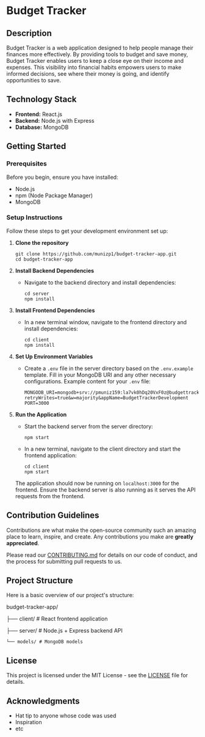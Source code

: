 # Budget Tracker

## Description
Budget Tracker is a web application designed to help people manage their finances more effectively. By providing tools to budget and save money, Budget Tracker enables users to keep a close eye on their income and expenses. This visibility into financial habits empowers users to make informed decisions, see where their money is going, and identify opportunities to save.

## Technology Stack
- **Frontend:** React.js
- **Backend:** Node.js with Express
- **Database:** MongoDB

## Getting Started

### Prerequisites
Before you begin, ensure you have installed:
- Node.js
- npm (Node Package Manager)
- MongoDB

### Setup Instructions
Follow these steps to get your development environment set up:

1. **Clone the repository**
    ```
    git clone https://github.com/munizp1/budget-tracker-app.git
    cd budget-tracker-app
    ```

2. **Install Backend Dependencies**
   - Navigate to the backend directory and install dependencies:
        ```
        cd server
        npm install
        ```

3. **Install Frontend Dependencies**
   - In a new terminal window, navigate to the frontend directory and install dependencies:
        ```
        cd client
        npm install
        ```

4. **Set Up Environment Variables**
   - Create a `.env` file in the server directory based on the `.env.example` template. Fill in your MongoDB URI and any other necessary configurations. Example content for your `.env` file:
     ```
     MONGODB_URI=mongodb+srv://pmuniz159:la7vk0hDq20VxF0z@budgettrackerdevelopmen.8qvwdbr.mongodb.net/?retryWrites=true&w=majority&appName=BudgetTrackerDevelopment
     PORT=3000
     ```

5. **Run the Application**
   - Start the backend server from the server directory:
        ```
        npm start
        ```
   - In a new terminal, navigate to the client directory and start the frontend application:
        ```
        cd client
        npm start
        ```
    The application should now be running on `localhost:3000` for the frontend. Ensure the backend server is also running as it serves the API requests from the frontend.

## Contribution Guidelines
Contributions are what make the open-source community such an amazing place to learn, inspire, and create. Any contributions you make are **greatly appreciated**.

Please read our [CONTRIBUTING.md](CONTRIBUTING.md) for details on our code of conduct, and the process for submitting pull requests to us.

## Project Structure
Here is a basic overview of our project's structure:

budget-tracker-app/

├── client/ # React frontend application

├── server/ # Node.js + Express backend API

    └── models/ # MongoDB models


## License
This project is licensed under the MIT License - see the [LICENSE](LICENSE) file for details.

## Acknowledgments
- Hat tip to anyone whose code was used
- Inspiration
- etc
